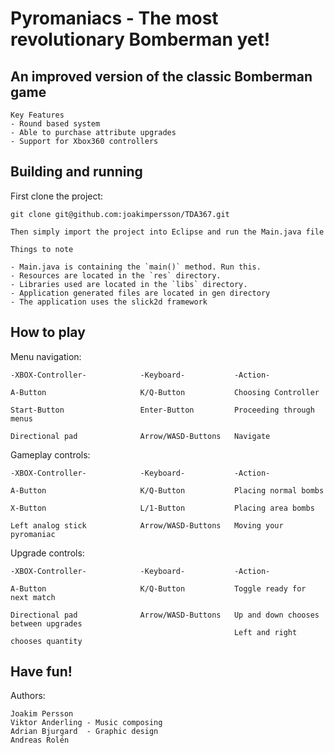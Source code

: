 # Pyromaniacs - The most revolutionary Bomberman yet!

## An improved version of the classic Bomberman game

    Key Features
    - Round based system
    - Able to purchase attribute upgrades
    - Support for Xbox360 controllers

## Building and running

First clone the project:

    git clone git@github.com:joakimpersson/TDA367.git

    Then simply import the project into Eclipse and run the Main.java file

    Things to note

    - Main.java is containing the `main()` method. Run this.
    - Resources are located in the `res` directory.
    - Libraries used are located in the `libs` directory.
    - Application generated files are located in gen directory
    - The application uses the slick2d framework

## How to play

Menu navigation:
   
    -XBOX-Controller-            -Keyboard-           -Action-
    
    A-Button                     K/Q-Button           Choosing Controller
    
    Start-Button                 Enter-Button         Proceeding through menus
    
    Directional pad              Arrow/WASD-Buttons   Navigate

Gameplay controls:

    -XBOX-Controller-            -Keyboard-           -Action-
    
    A-Button                     K/Q-Button           Placing normal bombs
                                                
    X-Button                     L/1-Button           Placing area bombs
    
    Left analog stick            Arrow/WASD-Buttons   Moving your pyromaniac
    
Upgrade controls:

    -XBOX-Controller-            -Keyboard-           -Action-
    
    A-Button                     K/Q-Button           Toggle ready for next match
    
    Directional pad              Arrow/WASD-Buttons   Up and down chooses between upgrades
                                                      Left and right chooses quantity

## Have fun!

Authors:

    Joakim Persson
    Viktor Anderling - Music composing
    Adrian Bjurgard  - Graphic design
    Andreas Rolén
